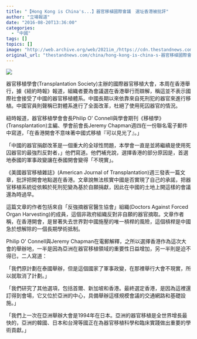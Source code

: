 ```yaml
---
title: "【Hong Kong is China's...】器官移植國際會議　選址香港被批評"
author: "立場報道"
date: "2016-08-20T13:36:00"
categories:
  - "中國"
tags: []
topics: []
image: "http://web.archive.org/web/2021im_/https://cdn.thestandnews.com/media/photos/cache/knife-assembly_ELz0n_1200x0.png"
original_url: "thestandnews.com/china/hong-kong-is-china-s-器官移植國際會議-選址香港被批評"
---
```

![](http://web.archive.org/web/2021im_/https://cdn.thestandnews.com/media/photos/cache/knife-assembly_ELz0n_1200x0.png)

器官移植學會(Transplantation Society)主辦的國際器官移植大會，本周在香港舉行，據《紐約時報》報道，組織者要為會議選在香港舉行而辯解，稱這並不表示國際社會接受了中國的器官移植體系。中國長期以來依靠來自死刑犯的器官來進行移植。中國官員則聲稱已對體系進行了全面改革，杜絕了使用死囚器官的情況。 

紐時報道，器官移植學會會長Philip O' Connell與學會期刊《移植學》(Transplantation)主編、學會前會長Jeremy Chapman週四在一份聯名電子郵件中寫道，「在香港開會不意味著中國式移植『可以見光了』。」

「中國的器官捐獻改革是一個重大的全球性問題，本學會一直是並將繼續是使用死囚器官的最強烈反對者，」他們寫道。他們補充說，選擇香港的部分原因是，首選地泰國的軍事政變讓在泰國開會變得「不現實」。

《美國器官移植雜誌》(American Journal of Transplantation)週三發表一篇文章，批評把開會地點選在香港。文章說無法核實中國是否實現了自己的承諾，把器官移植系統從依賴於死刑犯變為基於自願捐獻，因此在中國的土地上開這樣的會議還為時過早。

這篇文章的作者包括來自「反強摘器官醫生協會」組織(Doctors Against Forced Organ Harvesting)的成員，這個非政府組織反對非自願的器官摘取。文章作者稱，在香港開會，是冒著失去世界對中國施壓的唯一槓桿的風險，這個槓桿是中國急於想解除的一個長期學術抵制。

Philip O' Connell與Jeremy Chapman在電郵解釋，之所以選擇香港作為這次大會的舉辦地，一半是因為亞洲在器官移植領域的重要性日益增加，另一半則是迫不得已，二人寫道：

「我們原計劃在泰國舉辦，但是這個國家了軍事政變，在那裡舉行大會不現實，所以就取消了計劃。」

「我們研究了其他選項，包括首爾、新加坡和香港。最終選定香港，是因為這裡還訂得到會場，它又位於亞洲的中心，具備舉辦這樣規模會議的交通網路和基礎設施。」

「我們上一次在亞洲舉辦大會是1994年在日本。亞洲的器官移植是全世界增長最快的，亞洲的韓國、日本和台灣等國正在為器官移植科學和臨床實踐做出重要的學術貢獻。」